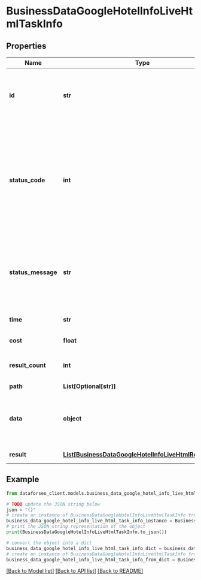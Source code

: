 # BusinessDataGoogleHotelInfoLiveHtmlTaskInfo


## Properties

Name | Type | Description | Notes
------------ | ------------- | ------------- | -------------
**id** | **str** | task identifier unique task identifier in our system in the UUID format | [optional] 
**status_code** | **int** | status code of the task generated by DataForSEO, can be within the following range: 10000-60000 you can find the full list of the response codes here | [optional] 
**status_message** | **str** | informational message of the task you can find the full list of general informational messages here | [optional] 
**time** | **str** | execution time, seconds | [optional] 
**cost** | **float** | total tasks cost, USD | [optional] 
**result_count** | **int** | number of elements in the result array | [optional] 
**path** | **List[Optional[str]]** | URL path | [optional] 
**data** | **object** | contains the same parameters that you specified in the POST request | [optional] 
**result** | [**List[BusinessDataGoogleHotelInfoLiveHtmlResultInfo]**](BusinessDataGoogleHotelInfoLiveHtmlResultInfo.md) | array of results | [optional] 

## Example

```python
from dataforseo_client.models.business_data_google_hotel_info_live_html_task_info import BusinessDataGoogleHotelInfoLiveHtmlTaskInfo

# TODO update the JSON string below
json = "{}"
# create an instance of BusinessDataGoogleHotelInfoLiveHtmlTaskInfo from a JSON string
business_data_google_hotel_info_live_html_task_info_instance = BusinessDataGoogleHotelInfoLiveHtmlTaskInfo.from_json(json)
# print the JSON string representation of the object
print(BusinessDataGoogleHotelInfoLiveHtmlTaskInfo.to_json())

# convert the object into a dict
business_data_google_hotel_info_live_html_task_info_dict = business_data_google_hotel_info_live_html_task_info_instance.to_dict()
# create an instance of BusinessDataGoogleHotelInfoLiveHtmlTaskInfo from a dict
business_data_google_hotel_info_live_html_task_info_from_dict = BusinessDataGoogleHotelInfoLiveHtmlTaskInfo.from_dict(business_data_google_hotel_info_live_html_task_info_dict)
```
[[Back to Model list]](../README.md#documentation-for-models) [[Back to API list]](../README.md#documentation-for-api-endpoints) [[Back to README]](../README.md)


